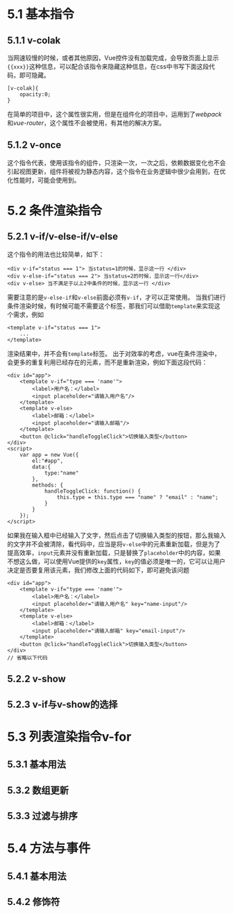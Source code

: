 # 5.1 基本指令
## 5.1.1 v-colak
当网速较慢的时候，或者其他原因，Vue控件没有加载完成，会导致页面上显示`{{xxx}}`这种信息，可以配合该指令来隐藏这种信息，在css中书写下面这段代码，即可隐藏。
```
[v-colak]{
	opacity:0;
}
```
在简单的项目中，这个属性很实用，但是在组件化的项目中，运用到了*webpack*和*vue-router*，这个属性不会被使用，有其他的解决方案。
## 5.1.2 v-once
这个指令代表，使用该指令的组件，只渲染一次，一次之后，依赖数据变化也不会引起视图更新，组件将被视为静态内容，这个指令在业务逻辑中很少会用到，在优化性能时，可能会使用到。
# 5.2 条件渲染指令
## 5.2.1 v-if/v-else-if/v-else
这个指令的用法也比较简单，如下：
```
<div v-if="status === 1"> 当status=1的时候，显示这一行 </div>
<div v-else-if="status === 2"> 当status=2的时候，显示这一行</div>
<div v-else> 当不满足于以上2中条件的时候，显示这一行 </div>
```
需要注意的是`v-else-if`和`v-else`前面必须有`v-if`，才可以正常使用。
当我们进行条件渲染时候，有时候可能不需要这个标签，那我们可以借助`template`来实现这个需求，例如
```
<template v-if="status === 1">
	...
</template>
```
渲染结果中，并不会有`template`标签。
出于对效率的考虑，vue在条件渲染中，会更多的重复利用已经存在的元素，而不是重新渲染，例如下面这段代码：
```
<div id="app">
    <template v-if="type === 'name'">
        <label>用户名：</label>
        <input placeholder="请输入用户名"/>
    </template>
    <template v-else>
        <label>邮箱：</label>
        <input placeholder="请输入邮箱"/>
    </template>
    <button @click="handleToggleClick">切换输入类型</button>
</div>
<script>
    var app = new Vue({
        el:"#app",
        data:{
            type:"name"
        },
        methods: {
            handleToggleClick: function() {
                this.type = this.type === "name" ? "email" : "name";
            }
        }
    });
</script>
```
如果我在输入框中已经输入了文字，然后点击了切换输入类型的按钮，那么我输入的文字并不会被清除，看代码中，应当是将`v-else`中的元素重新加载，但是为了提高效率，`input`元素并没有重新加载，只是替换了`placeholder`中的内容，如果不想这么做，可以使用Vue提供的`key`属性，`key`的值必须是唯一的，它可以让用户决定是否要复用该元素，我们修改上面的代码如下，即可避免该问题
```
<div id="app">
    <template v-if="type === 'name'">
        <label>用户名：</label>
        <input placeholder="请输入用户名" key="name-input"/>
    </template>
    <template v-else>
        <label>邮箱：</label>
        <input placeholder="请输入邮箱" key="email-input"/>
    </template>
    <button @click="handleToggleClick">切换输入类型</button>
</div>
// 省略以下代码
```
## 5.2.2 v-show
## 5.2.3 v-if与v-show的选择
# 5.3 列表渲染指令v-for
## 5.3.1 基本用法
## 5.3.2 数组更新
## 5.3.3 过滤与排序
# 5.4 方法与事件
## 5.4.1 基本用法
## 5.4.2 修饰符